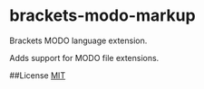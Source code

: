 brackets-modo-markup
==========================

Brackets MODO language extension.

Adds support for MODO file extensions.

##License
[MIT](http://opensource.org/licenses/MIT)